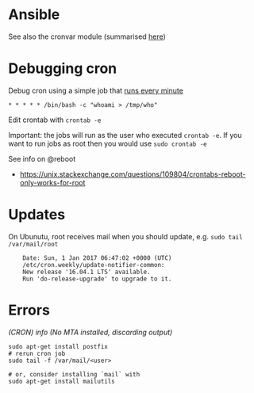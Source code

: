 Ansible
=======

See also the cronvar module (summarised [here](https://infinitypp.com/ansible/how-to-manage-cron-commands-jobs-in-ansible/))

Debugging cron
==============

Debug cron using a simple job that [runs every minute](https://askubuntu.com/a/23438/)

    * * * * * /bin/bash -c "whoami > /tmp/who"

Edit crontab with `crontab -e`

Important: the jobs will run as the user who executed `crontab -e`. If you want to run jobs as root then you would use `sudo crontab -e`

See info on @reboot
  - https://unix.stackexchange.com/questions/109804/crontabs-reboot-only-works-for-root

Updates
=======
On Ubunutu, root receives mail when you should update, e.g. `sudo tail /var/mail/root`

```
    Date: Sun, 1 Jan 2017 06:47:02 +0000 (UTC)
    /etc/cron.weekly/update-notifier-common:
    New release '16.04.1 LTS' available.
    Run 'do-release-upgrade' to upgrade to it.
```

Errors
======

*(CRON) info (No MTA installed, discarding output)*

```
sudo apt-get install postfix
# rerun cron job
sudo tail -f /var/mail/<user>

# or, consider installing `mail` with
sudo apt-get install mailutils

```
